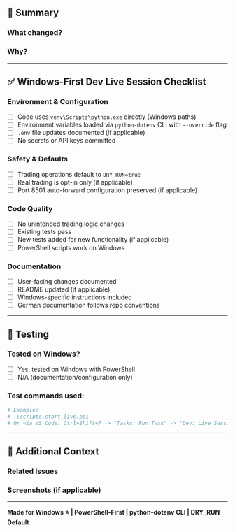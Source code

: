## 📝 Summary

<!-- Provide a brief description of what this PR does -->

### What changed?
<!-- List the main changes in this PR -->

### Why?
<!-- Explain the motivation for these changes -->

---

## ✅ Windows-First Dev Live Session Checklist

<!-- Check all that apply to this PR -->

### Environment & Configuration
- [ ] Code uses `venv\Scripts\python.exe` directly (Windows paths)
- [ ] Environment variables loaded via `python-dotenv` CLI with `--override` flag
- [ ] `.env` file updates documented (if applicable)
- [ ] No secrets or API keys committed

### Safety & Defaults
- [ ] Trading operations default to `DRY_RUN=true`
- [ ] Real trading is opt-in only (if applicable)
- [ ] Port 8501 auto-forward configuration preserved (if applicable)

### Code Quality
- [ ] No unintended trading logic changes
- [ ] Existing tests pass
- [ ] New tests added for new functionality (if applicable)
- [ ] PowerShell scripts work on Windows

### Documentation
- [ ] User-facing changes documented
- [ ] README updated (if applicable)
- [ ] Windows-specific instructions included
- [ ] German documentation follows repo conventions

---

## 🧪 Testing

<!-- Describe how you tested these changes -->

### Tested on Windows?
- [ ] Yes, tested on Windows with PowerShell
- [ ] N/A (documentation/configuration only)

### Test commands used:
```powershell
# Example:
# .\scripts\start_live.ps1
# Or via VS Code: Ctrl+Shift+P -> "Tasks: Run Task" -> "Dev: Live Session"
```

---

## 📎 Additional Context

<!-- Add any other context, screenshots, or relevant information -->

### Related Issues
<!-- Link related issues using #issue_number -->

### Screenshots (if applicable)
<!-- Add screenshots to show UI changes or test results -->

---

**Made for Windows ⭐ | PowerShell-First | python-dotenv CLI | DRY_RUN Default**
